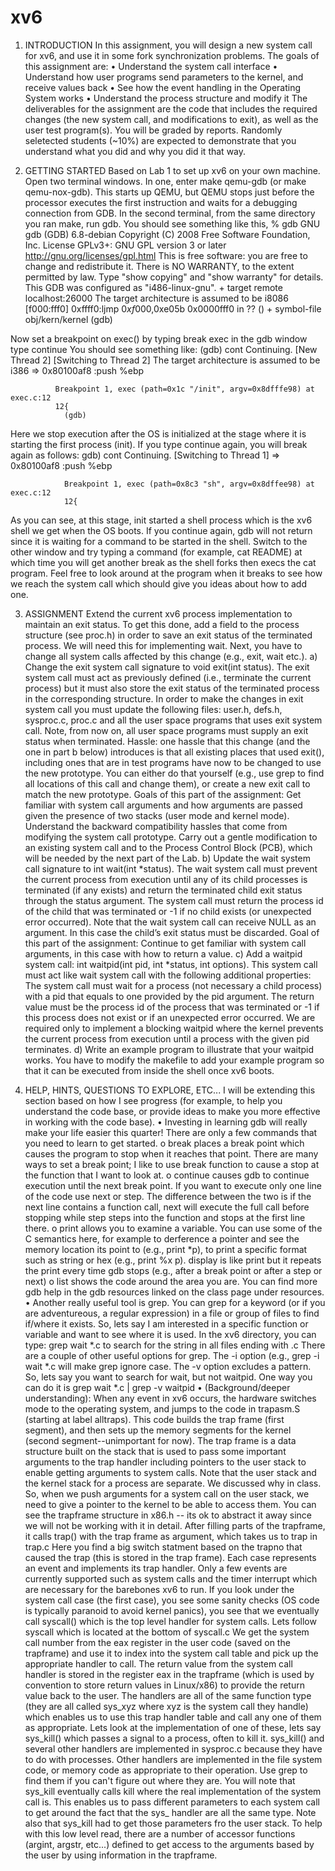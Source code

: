 # xv6
1. INTRODUCTION
In this assignment, you will design a new system call for xv6, and use it in some fork synchronization problems. The goals of this assignment are:
•	Understand the system call interface
•	Understand how user programs send parameters to the kernel, and receive values back
•	See how the event handling in the Operating System works
•	Understand the process structure and modify it
The deliverables for the assignment are the code that includes the required changes (the new system call, and modifications to exit), as well as the user test program(s).
You will be graded by reports. Randomly seletected students (~10%) are expected to demonstrate that you understand what you did and why you did it that way.


2. GETTING STARTED
Based on Lab 1 to set up xv6 on your own machine.
Open two terminal windows. In one, enter make qemu-gdb (or make qemu-nox-gdb). This starts up QEMU, but QEMU stops just before the processor executes the first instruction and waits for a debugging connection from GDB. In the second terminal, from the same directory you ran make, run gdb. You should see something like this,
% gdb
            GNU gdb (GDB) 6.8-debian
            Copyright (C) 2008 Free Software Foundation, Inc.
            License GPLv3+: GNU GPL version 3 or later <http://gnu.org/licenses/gpl.html>
            This is free software: you are free to change and redistribute it.
            There is NO WARRANTY, to the extent permitted by law.  Type "show copying"
            and "show warranty" for details.
            This GDB was configured as "i486-linux-gnu".
            + target remote localhost:26000
            The target architecture is assumed to be i8086
            [f000:fff0] 0xffff0:ljmp   $0xf000,$0xe05b
            0x0000fff0 in ?? ()
            + symbol-file obj/kern/kernel
            (gdb)
          
Now set a breakpoint on exec() by typing break exec in the gdb window type continue You should see something like:
(gdb) cont
            Continuing.
            [New Thread 2]
            [Switching to Thread 2]
            The target architecture is assumed to be i386
            => 0x80100af8
            :push   %ebp
  
              Breakpoint 1, exec (path=0x1c "/init", argv=0x8dfffe98) at exec.c:12
              12{
                (gdb)
              
            
Here we stop execution after the OS is initialized at the stage where it is starting the first process (init). If you type continue again, you will break again as follows:
gdb) cont
              Continuing.
              [Switching to Thread 1]
              => 0x80100af8
              :push   %ebp
  
                Breakpoint 1, exec (path=0x8c3 "sh", argv=0x8dffee98) at exec.c:12
                12{
              
            
As you can see, at this stage, init started a shell process which is the xv6 shell we get when the OS boots. If you continue again, gdb will not return since it is waiting for a command to be started in the shell. Switch to the other window and try typing a command (for example, cat README) at which time you will get another break as the shell forks then execs the cat program. Feel free to look around at the program when it breaks to see how we reach the system call which should give you ideas about how to add one.

3. ASSIGNMENT
Extend the current xv6 process implementation to maintain an exit status. To get this done, add a field to the process structure (see proc.h) in order to save an exit status of the terminated process. We will need this for implementing wait. Next, you have to change all system calls affected by this change (e.g., exit, wait etc.).
a) Change the exit system call signature to void exit(int status). The exit system call must act as previously defined (i.e., terminate the current process) but it must also store the exit status of the terminated process in the corresponding structure. In order to make the changes in exit system call you must update the following files: user.h, defs.h, sysproc.c, proc.c and all the user space programs that uses exit system call. Note, from now on, all user space programs must supply an exit status when terminated.
Hassle: one hassle that this change (and the one in part b below) introduces is that all existing places that used exit(), including ones that are in test programs have now to be changed to use the new prototype. You can either do that yourself (e.g., use grep to find all locations of this call and change them), or create a new exit call to match the new prototype.
Goals of this part of the assignment: Get familiar with system call arguments and how arguments are passed given the presence of two stacks (user mode and kernel mode). Understand the backward compatibility hassles that come from modifying the system call prototype. Carry out a gentle modification to an existing system call and to the Process Control Block (PCB), which will be needed by the next part of the Lab.
b) Update the wait system call signature to int wait(int *status). The wait system call must prevent the current process from execution until any of its child processes is terminated (if any exists) and return the terminated child exit status through the status argument. The system call must return the process id of the child that was terminated or -1 if no child exists (or unexpected error occurred). Note that the wait system call can receive NULL as an argument. In this case the child’s exit status must be discarded.
Goal of this part of the assignment: Continue to get familiar with system call arguments, in this case with how to return a value.
c) Add a waitpid system call: int waitpid(int pid, int *status, int options). This system call must act like wait system call with the following additional properties: The system call must wait for a process (not necessary a child process) with a pid that equals to one provided by the pid argument. The return value must be the process id of the process that was terminated or -1 if this process does not exist or if an unexpected error occurred. We are required only to implement a blocking waitpid where the kernel prevents the current process from execution until a process with the given pid terminates.
d) Write an example program to illustrate that your waitpid works. You have to modify the makefile to add your example program so that it can be executed from inside the shell once xv6 boots.



4. HELP, HINTS, QUESTIONS TO EXPLORE, ETC...
I will be extending this section based on how I see progress (for example, to help you understand the code base, or provide ideas to make you more effective in working with the code base).
•	Investing in learning gdb will really make your life easier this quarter! There are only a few commands that you need to learn to get started.
o	break places a break point which causes the program to stop when it reaches that point. There are many ways to set a break point; I like to use break function to cause a stop at the function that I want to look at.
o	continue causes gdb to continue execution until the next break point. If you want to execute only one line of the code use next or step. The difference between the two is if the next line contains a function call, next will execute the full call before stopping while step steps into the function and stops at the first line there.
o	print allows you to examine a variable. You can use some of the C semantics here, for example to derference a pointer and see the memory location its point to (e.g., print *p), to print a specific format such as string or hex (e.g., print %x p). display is like print but it repeats the print every time gdb stops (e.g., after a break point or after a step or next)
o	list shows the code around the area you are.
You can find more gdb help in the gdb resources linked on the class page under resources.
•	Another really useful tool is grep. You can grep for a keyword (or if you are adventureous, a regular expression) in a file or group of files to find if/where it exists. So, lets say I am interested in a specific function or variable and want to see where it is used. In the xv6 directory, you can type: grep wait *.c to search for the string in all files ending with .c
There are a couple of other useful options for grep. The -i option (e.g., grep -i wait *.c will make grep ignore case. The -v option excludes a pattern. So, lets say you want to search for wait, but not waitpid. One way you can do it is grep wait *.c | grep -v waitpid
•	(Background/deeper understanding): When any event in xv6 occurs, the hardware switches mode to the operating system, and jumps to the code in trapasm.S (starting at label alltraps). This code builds the trap frame (first segment), and then sets up the memory segments for the kernel (second segment--unimportant for now).
The trap frame is a data structure built on the stack that is used to pass some important arguments to the trap handler including pointers to the user stack to enable getting arguments to system calls. Note that the user stack and the kernel stack for a process are separate. We discussed why in class. So, when we push arguments for a system call on the user stack, we need to give a pointer to the kernel to be able to access them.
You can see the trapframe structure in x86.h -- its ok to abstract it away since we will not be working with it in detail.
After filling parts of the trapframe, it calls trap() with the trap frame as argument, which takes us to trap in trap.c
Here you find a big switch statment based on the trapno that caused the trap (this is stored in the trap frame). Each case represents an event and implements its trap handler. Only a few events are currently supported such as system calls and the timer interrupt which are necessary for the barebones xv6 to run.
If you look under the system call case (the first case), you see some sanity checks (OS code is typically paranoid to avoid kernel panics), you see that we eventually call syscall() which is the top level handler for system calls. Lets follow syscall which is located at the bottom of syscall.c
We get the system call number from the eax register in the user code (saved on the trapframe) and use it to index into the system call table and pick up the appropriate handler to call. The return value from the system call handler is stored in the register eax in the trapframe (which is used by convention to store return values in Linux/x86) to provide the return value back to the user.
The handlers are all of the same function type (they are all called sys_xyz where xyz is the system call they handle) which enables us to use this trap handler table and call any one of them as appropriate.
Lets look at the implementation of one of these, lets say sys_kill() which passes a signal to a process, often to kill it.
sys_kill() and several other handlers are implemented in sysproc.c because they have to do with processes. Other handlers are implemented in the file system code, or memory code as appropriate to their operation. Use grep to find them if you can't figure out where they are.
You will note that sys_kill eventually calls kill where the real implementation of the system call is. This enables us to pass different parameters to each system call to get around the fact that the sys_ handler are all the same type.
Note also that sys_kill had to get those parameters fro the user stack. To help with this low level read, there are a number of accessor functions (argint, argstr, etc...) defined to get access to the arguments based by the user by using information in the trapframe.
